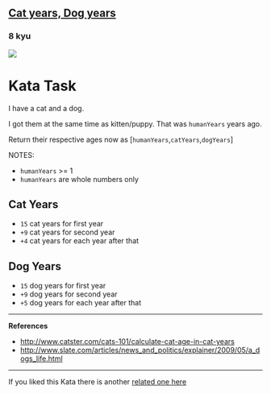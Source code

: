 <h2><a href=https://www.codewars.com/kata/5a6663e9fd56cb5ab800008b/train/java target="_blank">Cat years, Dog years</a></h2><h3>8 kyu</h3><img src="https://i.imgur.com/ta6gv1i.png?1"><h1 id="kata-task">Kata Task</h1><p>I have a cat and a dog.</p><p>I got them at the same time as kitten/puppy. That was <code>humanYears</code> years ago.</p><p>Return their respective ages now as [<code>humanYears</code>,<code>catYears</code>,<code>dogYears</code>]</p><p>NOTES:</p><ul><li><code>humanYears</code> &gt;= 1</li><li><code>humanYears</code> are whole numbers only</li></ul><h2 id="cat-years">Cat Years</h2><ul><li><code>15</code> cat years for first year</li><li><code>+9</code> cat years for second year</li><li><code>+4</code> cat years for each year after that</li></ul><h2 id="dog-years">Dog Years</h2><ul><li><code>15</code> dog years for first year</li><li><code>+9</code> dog years for second year</li><li><code>+5</code> dog years for each year after that</li></ul><hr><p><strong>References</strong></p><ul><li><a href="http://www.catster.com/cats-101/calculate-cat-age-in-cat-years" data-turbolinks="false" target="_blank">http://www.catster.com/cats-101/calculate-cat-age-in-cat-years</a></li><li><a href="http://www.slate.com/articles/news_and_politics/explainer/2009/05/a_dogs_life.html" data-turbolinks="false" target="_blank">http://www.slate.com/articles/news_and_politics/explainer/2009/05/a_dogs_life.html</a></li></ul><hr><p>If you liked this Kata there is another <a href="https://www.codewars.com/kata/cat-years-dog-years-2" data-turbolinks="false" target="_blank">related one here</a></p>